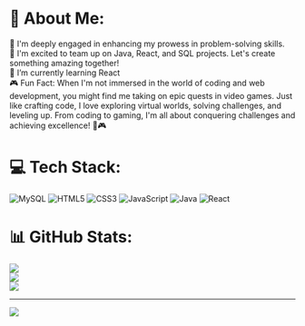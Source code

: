 # 💫 About Me:
🔭 I'm deeply engaged in enhancing my prowess in problem-solving skills.<br>👯 I'm excited to team up on Java, React, and SQL projects. Let's create something amazing together!<br>🌱 I’m currently learning React<br>🎮 Fun Fact: When I'm not immersed in the world of coding and web development, you might find me taking on epic quests in video games. Just like crafting code, I love exploring virtual worlds, solving challenges, and leveling up. From coding to gaming, I'm all about conquering challenges and achieving excellence! 🚀🎮

# 💻 Tech Stack:
![MySQL](https://img.shields.io/badge/mysql-%2300f.svg?style=for-the-badge&logo=mysql&logoColor=white) ![HTML5](https://img.shields.io/badge/html5-%23E34F26.svg?style=for-the-badge&logo=html5&logoColor=white) ![CSS3](https://img.shields.io/badge/css3-%231572B6.svg?style=for-the-badge&logo=css3&logoColor=white) ![JavaScript](https://img.shields.io/badge/javascript-%23323330.svg?style=for-the-badge&logo=javascript&logoColor=%23F7DF1E) ![Java](https://img.shields.io/badge/java-%23ED8B00.svg?style=for-the-badge&logo=java&logoColor=white) ![React](https://img.shields.io/badge/react-%2320232a.svg?style=for-the-badge&logo=react&logoColor=%2361DAFB)
# 📊 GitHub Stats:
![](https://github-readme-stats.vercel.app/api?username=moregoppi&theme=dark&hide_border=false&include_all_commits=false&count_private=false)<br/>
![](https://github-readme-streak-stats.herokuapp.com/?user=moregoppi&theme=dark&hide_border=false)<br/>
![](https://github-readme-stats.vercel.app/api/top-langs/?username=moregoppi&theme=dark&hide_border=false&include_all_commits=false&count_private=false&layout=compact)

---
[![](https://visitcount.itsvg.in/api?id=moregoppi&icon=1&color=0)](https://visitcount.itsvg.in)

<!-- Proudly created with GPRM ( https://gprm.itsvg.in ) -->
